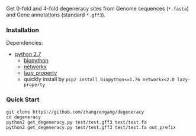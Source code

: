 Get 0-fold and 4-fold degeneracy sites from Genome sequences (`*.fasta`) and Gene annotations (standard `*.gff3`).
### Installation ###
Dependencies:
+ [python 2.7](https://www.python.org/)
    + [biopython](https://biopython.org/)
    + [networkx](http://networkx.github.io/)
    + [lazy_property](https://github.com/jackmaney/lazy-property)
	+ quickly install by `pip2 install biopython<=1.76 networkx<2.0 lazy-property`

### Quick Start ###
```
git clone https://github.com/zhangrengang/degeneracy
cd degeneracy
python2 get_degeneracy.py test/test.gff3 test/test.fa
python2 get_degeneracy.py test/test.gff3 test/test.fa out_prefix
```
